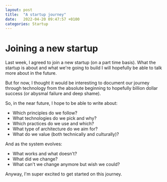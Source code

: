 ```yaml
---
layout: post
title:  "A startup journey"
date:   2022-04-20 09:47:57 +0100
categories: Startup
---
```


# Joining a new startup

Last week, I agreed to join a new startup (on a part time basis). What the startup is about and what we're going to build I will hopefully be able to talk more about in the future. 

But for now, I thought it would be interesting to document our journey through technology from the absolute beginning to hopefully billion dollar success (or abysmal failure and deep shame). 

So, in the near future, I hope to be able to write about:

* Which principles do we follow?
* What technologies do we pick and why?
* Which practices do we use and which?
* What type of architecture do we aim for?
* What do we value (both technically and culturally)?

And as the system evolves:
* What works and what doesn't?
* What did we change? 
* What can't we change anymore but wish we could?

Anyway, I'm super excited to get started on this journey. 